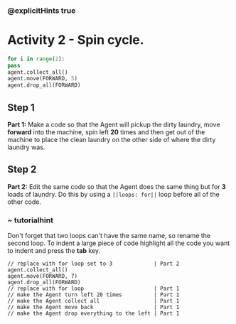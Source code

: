 ### @explicitHints true

# Activity 2 - Spin cycle.

```python
for i in range(2):
pass
agent.collect_all()
agent.move(FORWARD, 5)
agent.drop_all(FORWARD)

```

## Step 1
**Part 1:** Make a code so that the Agent will pickup the dirty laundry, move **forward** into the machine, spin left **20** times and then get out of
the machine to place the clean laundry on the other side of where the dirty laundry was.

## Step 2
**Part 2:** Edit the same code so that the Agent does the same thing but for **3** loads of laundry. Do this by using a `||loops: for||` loop before all of the other 
code.
### ~ tutorialhint 
Don't forget that two loops can't have the same name, so rename the second loop. 
To indent a large piece of code highlight all the code you want to indent and press the **tab** key. 

```template
// replace with for loop set to 3             | Part 2
agent.collect_all()
agent.move(FORWARD, 7)
agent.drop_all(FORWARD)
// replace with for loop                      | Part 1
// make the Agent turn left 20 times          | Part 1 
// make the Agent collect all                 | Part 1          
// make the Agent move back                   | Part 1
// make the Agent drop everything to the left | Part 1
```
